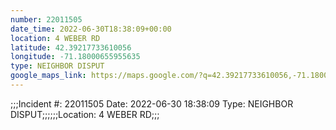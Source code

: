 ```yaml
---
number: 22011505
date_time: 2022-06-30T18:38:09+00:00
location: 4 WEBER RD
latitude: 42.39217733610056
longitude: -71.18000655955635
type: NEIGHBOR DISPUT
google_maps_link: https://maps.google.com/?q=42.39217733610056,-71.18000655955635
---
```


;;;Incident #: 22011505  Date: 2022-06-30 18:38:09   Type: NEIGHBOR DISPUT;;;;;;Location: 4 WEBER RD;;;
